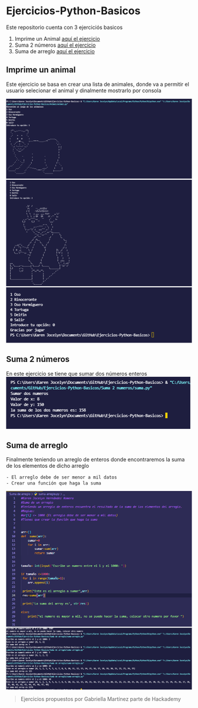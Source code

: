 # Ejercicios-Python-Basicos
 
 Este repositorio cuenta con 3 ejerciciós basicos 

   1. Imprime un Animal [aquí el ejercicio](https://github.com/KarenHernandez08/Ejercicios-Python-Basicos/tree/main/Animal)
   2. Suma 2 números [aquí el ejercicio](https://github.com/KarenHernandez08/Ejercicios-Python-Basicos/tree/main/Suma%202%20numeros)
   3. Suma de arreglo [aquí el ejercicio](https://github.com/KarenHernandez08/Ejercicios-Python-Basicos/tree/main/Suma%20de%20arreglo)


   ## Imprime un animal
   Este ejercicio se basa en crear una lista de animales, donde va a permitir el usuario selecionar el animal y dinalmente mostrarlo por consola

   ![Imagen](https://github.com/KarenHernandez08/Ejercicios-Python-Basicos/blob/main/imagenes/animal-oso.PNG)
   ![Imagen](https://github.com/KarenHernandez08/Ejercicios-Python-Basicos/blob/main/imagenes/animal-rino.PNG)
   ![Imagen](https://github.com/KarenHernandez08/Ejercicios-Python-Basicos/blob/main/imagenes/salida.PNG)
    
  

   ## Suma 2 números

   En este ejercicio se tiene que sumar dos números enteros
    ![](https://github.com/KarenHernandez08/Ejercicios-Python-Basicos/blob/main/imagenes/suma.PNG)

   ## Suma de arreglo
   Finalmente teniendo un arreglo de enteros donde encontraremos la suma de los elementos de dicho arreglo

    - El arreglo debe de ser menor a mil datos
    - Crear una función que haga la suma 

   ![](https://github.com/KarenHernandez08/Ejercicios-Python-Basicos/blob/main/imagenes/suma_arreglo.PNG)
    ![](https://github.com/KarenHernandez08/Ejercicios-Python-Basicos/blob/main/imagenes/salida_suma_arreglo.PNG)



>Ejercicios propuestos por Gabriella Martínez parte de Hackademy